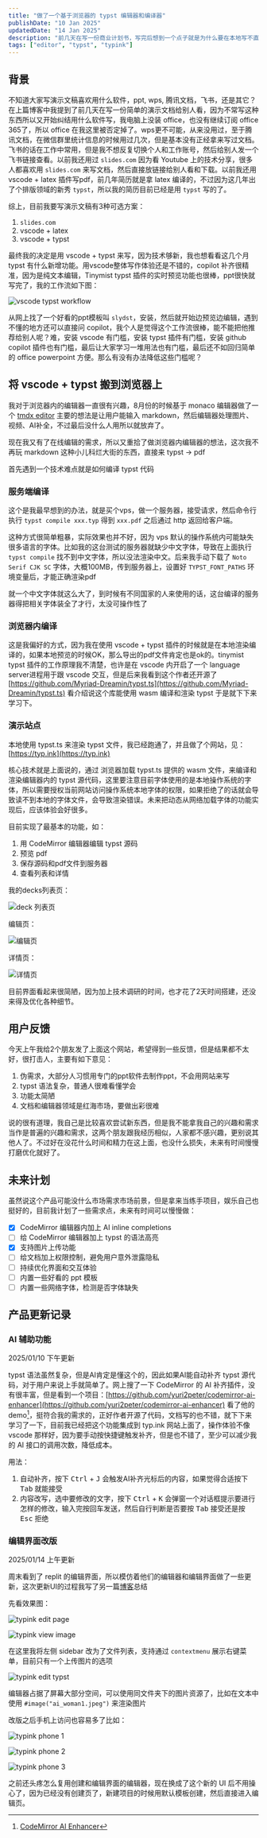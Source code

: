 ```yaml
---
title: "做了一个基于浏览器的 typst 编辑器和编译器"
publishDate: "10 Jan 2025"
updatedDate: "14 Jan 2025"
description: "前几天在写一份商业计划书，写完后想到一个点子就是为什么要在本地写不直接通过浏览器在网上写呢？然后这几天就开始实践这个点子，到今天已经有了一个最小的demo了"
tags: ["editor", "typst", "typink"]
---
```


## 背景

不知道大家写演示文稿喜欢用什么软件，ppt, wps, 腾讯文档，飞书，还是其它？在上篇博客中我提到了前几天在写一份简单的演示文档给别人看，因为不常写这种东西所以又开始纠结用什么软件写，我电脑上没装 office，也没有继续订阅 office 365了，所以 office 在我这里被否定掉了。wps更不可能，从来没用过，至于腾讯文档，在微信群里统计信息的时候用过几次，但是基本没有正经拿来写过文档。飞书的话在工作中常用，但是我不想反复切换个人和工作账号，然后给别人发一个飞书链接查看。以前我还用过 `slides.com` 因为看 Youtube 上的技术分享，很多人都喜欢用 `slides.com` 来写文档，然后直接放链接给别人看和下载。以前我还用 vscode + latex 插件写pdf，前几年简历就是拿 latex 编译的，不过因为这几年出了个排版领域的新秀 `typst`，所以我的简历目前已经是用 `typst` 写的了。

综上，目前我要写演示文稿有3种可选方案：

1. `slides.com`
2. vscode + latex
3. vscode + typst

最终我的决定是用 vscode + typst 来写，因为技术够新，我也想看看这几个月 typst 有什么新增功能。用vscode整体写作体验还是不错的，copilot 补齐很精准，因为是纯文本编辑，Tinymist typst 插件的实时预览功能也很棒，ppt很快就写完了，我的工作流如下图：

![vscode typst workflow](vscode-typst-workflow.png)

从网上找了一个好看的ppt模板叫 `slydst`，安装，然后就开始边预览边编辑，遇到不懂的地方还可以直接问 copilot，我个人是觉得这个工作流很棒，能不能把他推荐给别人呢？难，安装 vscode 有门槛，安装 typst 插件有门槛，安装 github copilot 插件也有门槛，最后让大家学习一堆用法也有门槛，最后还不如回归简单的 office powerpoint 方便。那么有没有办法降低这些门槛呢？

## 将 vscode + typst 搬到浏览器上

我对于浏览器内的编辑器一直很有兴趣，8月份的时候基于 monaco 编辑器做了一个 [tmdx editor](https://tmdx.xyz) 主要的想法是让用户能输入 markdown，然后编辑器处理图片、视频、AI补全，不过最后没什么人用所以就放弃了。

现在我又有了在线编辑的需求，所以又重拾了做浏览器内编辑器的想法，这次我不再玩 markdown 这种小儿科烂大街的东西，直接来 typst -> pdf

首先遇到一个技术难点就是如何编译 typst 代码

### 服务端编译

这个是我最早想到的办法，就是买个vps，做一个服务器，接受请求，然后命令行执行 `typst compile xxx.typ` 得到 `xxx.pdf` 之后通过 http 返回给客户端。

这种方式很简单粗暴，实际效果也并不好，因为 vps 默认的操作系统内可能缺失很多语言的字体。比如我的这台测试的服务器就缺少中文字体，导致在上面执行 `typst compile` 找不到中文字体，所以没法渲染中文。后来我手动下载了 `Noto Serif CJK SC` 字体，大概100MB，传到服务器上，设置好 `TYPST_FONT_PATHS` 环境变量后，才能正确渲染pdf

就一个中文字体就这么大了，到时候有不同国家的人来使用的话，这台编译的服务器得把相关字体装全了才行，太没可操作性了

### 浏览器内编译

这是我偏好的方式，因为我在使用 vscode + typst 插件的时候就是在本地渲染编译的，如果本地预览的时候OK，那么导出的pdf文件肯定也是ok的。tinymist typst 插件的工作原理我不清楚，也许是在 vscode 内开启了一个 language server进程用于跟 vscode 交互，但是后来我看到这个作者还开源了 [https://github.com/Myriad-Dreamin/typst.ts](https://github.com/Myriad-Dreamin/typst.ts) 看介绍说这个库能使用 wasm 编译和渲染 typst 于是就下下来学习下。

### 演示站点

本地使用 typst.ts 来渲染 typst 文件，我已经跑通了，并且做了个网站，见：[https://typ.ink](https://typ.ink)

核心技术就是上面说的，通过 浏览器加载 typst.ts 提供的 wasm 文件，来编译和渲染编辑器内的 typst 源代码，这里要注意目前字体使用的是本地操作系统的字体，所以需要授权当前网站访问操作系统本地字体的权限，如果拒绝了的话就会导致读不到本地的字体文件，会导致渲染错误。未来把动态从网络加载字体的功能实现后，应该体验会好很多。

目前实现了最基本的功能，如：

1. 用 CodeMirror 编辑器编辑 typst 源码
2. 预览 pdf
3. 保存源码和pdf文件到服务器
3. 查看列表和详情

我的decks列表页：

![deck 列表页](my-decks.png)

编辑页：

![编辑页](typ-ink-editor-page.png)

详情页：

![详情页](deck-detail.png)

目前界面看起来很简陋，因为加上技术调研的时间，也才花了2天时间搭建，还没来得及优化各种细节。

## 用户反馈

今天上午我给2个朋友发了上面这个网站，希望得到一些反馈，但是结果都不太好，很打击人，主要有如下意见：

1. 伪需求，大部分人习惯用专门的ppt软件去制作ppt，不会用网站来写
2. typst 语法复杂，普通人很难看懂学会
3. 功能太简陋
4. 文档和编辑器领域是红海市场，要做出彩很难

说的很有道理，我自己是比较喜欢尝试新东西，但是我不能拿我自己的兴趣和需求当作是普遍的兴趣和需求，这两个朋友跟我经历相似，人家都不感兴趣，更别说其他人了。不过好在没花什么时间和精力在这上面，也没什么损失，未来有时间慢慢打磨优化就好了。

## 未来计划

虽然说这个产品可能没什么市场需求市场前景，但是拿来当练手项目，娱乐自己也挺好的，目前我计划了一些需求点，未来有时间可以慢慢做：

- [x] CodeMirror 编辑器内加上 AI inline completions
- [ ] 给 CodeMirror 编辑器加上 typst 的语法高亮
- [x] 支持图片上传功能
- [ ] 给文档加上权限控制，避免用户意外泄露隐私
- [ ] 持续优化界面和交互体验
- [ ] 内置一些好看的 ppt 模板
- [ ] 内置一些网络字体，检测是否字体缺失

## 产品更新记录

### AI 辅助功能

2025/01/10 下午更新

typst 语法虽然复杂，但是AI肯定是懂这个的，因此如果AI能自动补齐 typst 源代码，对于用户来说上手就简单了。网上搜了一下 CodeMirror 
的 AI 补齐插件，没有很丰富，但是看到一个项目：[https://github.com/yuri2peter/codemirror-ai-enhancer](https://github.com/yuri2peter/codemirror-ai-enhancer) 看了他的demo[^1]，挺符合我的需求的，正好作者开源了代码，文档写的也不错，就下下来学习了一下，目前我已经把这个功能集成到 typ.ink 网站上面了，操作体验不像 vscode 那样好，因为要手动按快捷键触发补齐，但是也不错了，至少可以减少我的 AI 接口的调用次数，降低成本。

[^1]: [CodeMirror AI Enhancer](https://codemirror-ai-enhancer.vercel.app/)

用法：

1. 自动补齐，按下 <kbd>Ctrl</kbd> + <kbd>J</kbd> 会触发AI补齐光标后的内容，如果觉得合适按下 <kbd>Tab</kbd> 就能接受
2. 内容改写，选中要修改的文字，按下 <kbd>Ctrl</kbd> + <kbd>K</kbd> 会弹窗一个对话框提示要进行怎样的修改，输入完按回车发送，然后自行判断是否要按 <kbd>Tab</kbd> 接受还是按 <kbd>Esc</kbd> 拒绝

### 编辑界面改版

2025/01/14 上午更新

周末看到了 replit 的编辑界面，所以模仿着他们的编辑器和编辑界面做了一些更新，这次更新UI的过程我写了另一篇[博客](/posts/lessons-learned-from-building-ui-of-typink)总结

先看效果图：

![typink edit page](typink-edit-page.png)

![typink view image](typink-view-image.png)

在这里我将左侧 sidebar 改为了文件列表，支持通过 `contextmenu` 展示右键菜单，目前只有一个上传图片的选项

![typink edit typst](typink-edit-typst.png)

编辑器占据了屏幕大部分空间，可以使用同文件夹下的图片资源了，比如在文本中使用 `#image("ai_woman1.jpeg")` 来渲染图片

改版之后手机上访问也容易多了比如：

![typink phone 1](typink-phone-1.jpg)

![typink phone 2](typink-phone-2.jpg)

![typink phone 3](typink-phone-3.jpg)

之前还头疼怎么复用创建和编辑界面的编辑器，现在换成了这个新的 UI 后不用操心了，因为已经没有创建页了，新建项目的时候用默认模板创建，然后直接进入编辑页。
